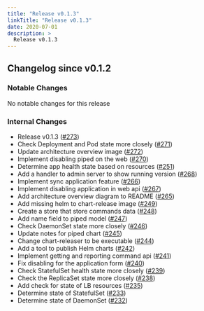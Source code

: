 ```yaml
---
title: "Release v0.1.3"
linkTitle: "Release v0.1.3"
date: 2020-07-01
description: >
  Release v0.1.3
---
```


## Changelog since v0.1.2

### Notable Changes

No notable changes for this release

### Internal Changes
* Release v0.1.3 ([#273](https://github.com/pipe-cd/pipe/pull/273))
* Check Deployment and Pod state more closely ([#271](https://github.com/pipe-cd/pipe/pull/271))
* Update architecture overview image ([#272](https://github.com/pipe-cd/pipe/pull/272))
* Implement disabling piped on the web ([#270](https://github.com/pipe-cd/pipe/pull/270))
* Determine app health state based on resources ([#251](https://github.com/pipe-cd/pipe/pull/251))
* Add a handler to admin server to show running version ([#268](https://github.com/pipe-cd/pipe/pull/268))
* Implement sync application feature ([#266](https://github.com/pipe-cd/pipe/pull/266))
* Implement disabling application in web api ([#267](https://github.com/pipe-cd/pipe/pull/267))
* Add architecture overview diagram to README ([#265](https://github.com/pipe-cd/pipe/pull/265))
* Add missing helm to chart-release image ([#249](https://github.com/pipe-cd/pipe/pull/249))
* Create a store that store commands data ([#248](https://github.com/pipe-cd/pipe/pull/248))
* Add name field to piped model ([#247](https://github.com/pipe-cd/pipe/pull/247))
* Check DaemonSet state more closely ([#246](https://github.com/pipe-cd/pipe/pull/246))
* Update notes for piped chart ([#245](https://github.com/pipe-cd/pipe/pull/245))
* Change chart-releaser to be executable ([#244](https://github.com/pipe-cd/pipe/pull/244))
* Add a tool to publish Helm charts ([#242](https://github.com/pipe-cd/pipe/pull/242))
* Implement getting and reporting command api ([#241](https://github.com/pipe-cd/pipe/pull/241))
* Fix disabling for the application form ([#240](https://github.com/pipe-cd/pipe/pull/240))
* Check StatefulSet health state more closely ([#239](https://github.com/pipe-cd/pipe/pull/239))
* Check the ReplicaSet state more closely ([#238](https://github.com/pipe-cd/pipe/pull/238))
* Add check for state of LB resources ([#235](https://github.com/pipe-cd/pipe/pull/235))
* Determine state of StatefulSet ([#233](https://github.com/pipe-cd/pipe/pull/233))
* Determine state of DaemonSet ([#232](https://github.com/pipe-cd/pipe/pull/232))
